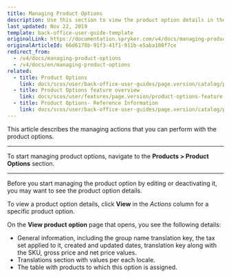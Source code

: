 ```yaml
---
title: Managing Product Options
description: Use this section to view the product option details in the Back Office.
last_updated: Nov 22, 2019
template: back-office-user-guide-template
originalLink: https://documentation.spryker.com/v4/docs/managing-product-options
originalArticleId: 66d6178b-91f3-41f1-911b-e5aba108f7ce
redirect_from:
  - /v4/docs/managing-product-options
  - /v4/docs/en/managing-product-options
related:
  - title: Product Options
    link: docs/scos/user/back-office-user-guides/page.version/catalog/product-options/product-options.html
  - title: Product Options feature overview
    link: docs/scos/user/features/page.version/product-options-feature-overview.html
  - title: Product Options- Reference Information
    link: docs/scos/user/back-office-user-guides/page.version/catalog/product-options/references/product-options-reference-information.html
---
```


This article describes the managing actions that you can perform with the product options.
***

To start managing product options, navigate to the **Products > Product Options** section.
***

Before you start managing the product option by editing or deactivating it, you may want to see the product option details.

To view a product option details, click **View** in the _Actions_ column for a specific product option.

On the **View product option** page that opens, you see the following details:
* General information, including the group name translation key, the tax set applied to it, created and updated dates, translation key along with the SKU, gross price and net price values.
* Translations section with values per each locale.
* The table with products to which this option is assigned.
